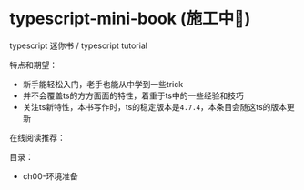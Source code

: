 # typescript-mini-book (施工中🚧)
typescript 迷你书 / typescript tutorial 

特点和期望：
 - 新手能轻松入门，老手也能从中学到一些trick
 - 并不会覆盖ts的方方面面的特性，着重于ts中的一些经验和技巧
 - 关注ts新特性，本书写作时，ts的稳定版本是`4.7.4`，本条目会随这ts的版本更新

在线阅读推荐：

目录：
 - ch00-环境准备

